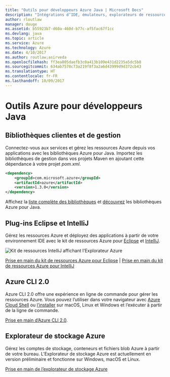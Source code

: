 ```yaml
---
title: "Outils pour développeurs Azure Java | Microsoft Docs"
description: "Intégrations d’IDE, émulateurs, explorateurs de ressources et interfaces de ligne de commande pour développeurs Azure Java."
author: rloutlaw
manager: douge
ms.assetid: b55923b7-d60a-460d-b77c-af5fac67f1cc
ms.devlang: java
ms.topic: article
ms.service: Azure
ms.technology: Azure
ms.date: 4/10/2017
ms.author: routlaw;asirveda
ms.openlocfilehash: ff3ea805daefb3c0a413b109e431d2235a5dc5b8
ms.sourcegitcommit: 634ab7578c73a219f8f3a2a6d43999d9d372cb43
ms.translationtype: HT
ms.contentlocale: fr-FR
ms.lasthandoff: 10/09/2017
---
```

# <a name="azure-tools-for-java-developers"></a>Outils Azure pour développeurs Java

## <a name="client-and-management-libraries"></a>Bibliothèques clientes et de gestion

Connectez-vous aux services et gérez les ressources Azure depuis vos applications avec les bibliothèques Azure pour Java. Importez les bibliothèques de gestion dans vos projets Maven en ajoutant cette dépendance à votre projet *pom.xml*.

```XML
<dependency>
    <groupId>com.microsoft.azure</groupId>
    <artifactId>azure</artifactId>
    <version>1.3.0</version>
</dependency>
```

Affichez la [liste complète des bibliothèques](java-sdk-azure-install.md) et [découvrez](java-sdk-azure-get-started.md) les bibliothèques Azure pour Java.

## <a name="eclipse-and-intellij-plugins"></a>Plug-ins Eclipse et IntelliJ

Gérez les ressources Azure et déployez des applications à partir de votre environnement IDE avec le kit de ressources Azure pour [Eclipse](eclipse/azure-toolkit-for-eclipse.md) et [IntelliJ](intellij/azure-toolkit-for-intellij.md).   

![Kit de ressources IntelliJ affichant l’Explorateur Azure](media/intelliJ-azure-explorer.png)

[Prise en main du kit de ressources Azure pour Eclipse](https://docs.microsoft.com/azure/app-service-web/app-service-web-eclipse-create-hello-world-web-app) | [Prise en main du kit de ressources Azure pour IntelliJ](https://docs.microsoft.com/azure/app-service-web/app-service-web-intellij-create-hello-world-web-app) 

## <a name="azure-cli-20"></a>Azure CLI 2.0

Azure CLI 2.0 offre une expérience en ligne de commande pour gérer les ressources Azure. Vous pouvez l’utiliser dans votre navigateur avec [Azure Cloud Shell](https://docs.microsoft.com/azure/cloud-shell/overview) ou [l’installer](https://docs.microsoft.com/cli/azure/install-azure-cli) sur macOS, Linux et Windows et l’exécuter à partir de la ligne de commande.

[Prise en main d’Azure CLI 2.0](https://docs.microsoft.com/cli/azure/get-started-with-azure-cli).

## <a name="azure-storage-explorer"></a>Explorateur de stockage Azure 

Gérez les comptes de stockage, conteneurs et fichiers blob Azure à partir de votre bureau. L’Explorateur de stockage Azure est actuellement en version préliminaire et fonctionne sur Windows, macOS et Linux.

[Prise en main de l’explorateur de stockage Azure](https://docs.microsoft.com/azure/vs-azure-tools-storage-manage-with-storage-explorer)